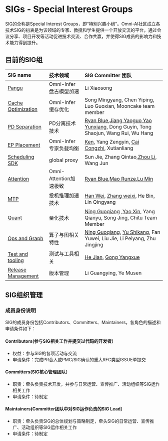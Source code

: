 # SIGs - Special Interest Groups

SIG的全称是Special Interest Groups，即“特别兴趣小组”。Omni-AI社区成立各技术SIG的初衷是为该领域的专家、教授和学生提供一个开放交流的平台，通过会议分享、项目开发等活动促进技术交流、合作共赢，并使得SIG成员的影响力和技术能力得到提升。

## 目前的SIG组

| SIG name                                                     | 技术领域                      | SIG Committer 团队                                                                                                         | 
|:-------------------------------------------------------------|:--------------------------|:----------------------------------------------------------------------------------------------------------------|
| [Pangu]()                          | Omni-Infer盘古模型加速 | Li Xiaosong                                          |
| [Cache Optimization]()                          | Omni-Infer缓存优化 | Song Mingyang, Chen Yiping, Luo Guoxian, Mooncake team member                                             |
| [PD Separation]()                                       | PD分离技术技术                 | [Ryan Blue](https://gitee.com/ryan_lan),[Jiang Yaoguo](https://gitee.com/jiangyaoguo),[Yao Yunxiang](https://gitee.com/yyaoaj), Dong Guyin, Tong Shaojun, Wang Rui, Wu Hang                                                 |
| [EP Placement]()                          | Omni-Infer专家负载均衡 | [Ken](https://gitee.com/kkrazy), Yang Zengyin, [Cai Congzhi](https://gitee.com/caicongzhi), Xutianliang                                           |
| [Scheduling SDK]()                             | global proxy               | Sun Jie, Zhang Qintao,[Zhou Li](https://gitee.com/lzhou-xyz), Wang Jun                                                                    |
| [Attention]()                             | Omni-Attention加速极致        | [Ryan Blue](https://gitee.com/ryan_lan),[Mao Runze](https://gitee.com/immrz),[Lu Min](https://gitee.com/lumin17)                                                                       |
| [MTP]()                               | 投机推理加速技术           | [Han Wei](https://gitee.com/harveythu), [Zhang weixi](https://gitee.com/zhangweixi), He Bin, Lin Qingyang                                                                         |
| [Quant]()                               | 量化技术           | [Ning Guoqiang](https://gitee.com/kevinning) ,[Yao Xin](https://gitee.com/xinyao1994), Yang Qianyu, Song Jing, Chitu Team Member                                                                              |
| [Ops and Graph]()                               | 算子与图相关特性          | [Ning Guoqiang](https://gitee.com/kevinning), [Yu Shikang](https://gitee.com/yskhhh), Fan Yuwei, Liu Jie, Li Peiyang, Zhu Jingjing                                                                        |
| [Test and tooling]()                     | 测试与工具相关             | [He Jian](https://gitee.com/jeanhero), [Gong Yangxue](https://gitee.com/sunnysnowhi)                                                         |
| [Release Management]()                                   | 版本管理                    | Li Guangying, Ye Musen                                                                |

## SIG组织管理

### 成员身份说明

SIG的成员身份包括Contributors、Committers、Maintainers，各角色的描述和申请条件如下：

#### Contributors(参与SIG相关工作并提交过代码的开发者）

* 权益：参与SIG的各项活动与交流
* 申请条件：完成PR合入或PMC/SIG确认的重大RFC类型ISSUE单提交

#### Committers(SIG核心管理团队）

* 职责：牵头负责技术开发，并参与日常运营、宣传推广、活动组织等SIG运作相关工作
* 申请条件：待制定

#### Maintainers(Committer团队中对SIG运作负责的SIG Lead）

* 职责：牵头负责SIG的总体规划与策略制定，牵头SIG的日常运营、宣传推广、活动组织等SIG运作相关工作
* 申请条件：待制定